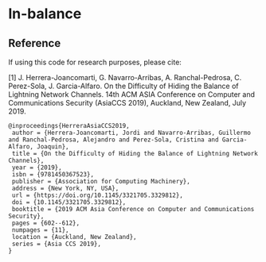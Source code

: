 # ln-balance


## Reference

If using this code for research purposes, please cite:

[1] J. Herrera-Joancomarti, G. Navarro-Arribas, A. Ranchal-Pedrosa, C. Perez-Sola, J. Garcia-Alfaro. On the Difficulty of Hiding the Balance of Lightning Network Channels. 14th ACM ASIA Conference on Computer and Communications Security (AsiaCCS 2019), Auckland, New Zealand, July 2019.

```
@inproceedings{HerreraAsiaCCS2019,
 author = {Herrera-Joancomarti, Jordi and Navarro-Arribas, Guillermo and Ranchal-Pedrosa, Alejandro and Perez-Sola, Cristina and Garcia-Alfaro, Joaquin},
 title = {On the Difficulty of Hiding the Balance of Lightning Network Channels},
 year = {2019},
 isbn = {9781450367523},
 publisher = {Association for Computing Machinery},
 address = {New York, NY, USA},
 url = {https://doi.org/10.1145/3321705.3329812},
 doi = {10.1145/3321705.3329812},
 booktitle = {2019 ACM Asia Conference on Computer and Communications Security},
 pages = {602--612},
 numpages = {11},
 location = {Auckland, New Zealand},
 series = {Asia CCS 2019},
}
```



